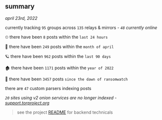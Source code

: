 
## summary
_april 23rd, 2022_

currently tracking `95` groups across `135` relays & mirrors - _`48` currently online_

⏲ there have been `8` posts within the `last 24 hours`

🦈 there have been `249` posts within the `month of april`

🪐 there have been `962` posts within the `last 90 days`

🏚 there have been `1171` posts within the `year of 2022`

🦕 there have been `3457` posts `since the dawn of ransomwatch`

there are `47` custom parsers indexing posts

_`20` sites using v2 onion services are no longer indexed - [support.torproject.org](https://support.torproject.org/onionservices/v2-deprecation/)_

> see the project [README](https://github.com/thetanz/ransomwatch#ransomwatch--) for backend technicals
